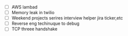 
- [ ] AWS lambad
- [ ] Memory leak in twilio
- [ ] Weekend projects serires interview helper jira ticker,etc
- [ ] Reverse eng techinuque to debug
- [ ] TCP threee handshake